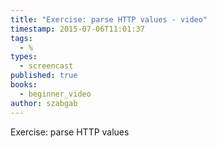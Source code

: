 ```yaml
---
title: "Exercise: parse HTTP values - video"
timestamp: 2015-07-06T11:01:37
tags:
  - %
types:
  - screencast
published: true
books:
  - beginner_video
author: szabgab
---
```



Exercise: parse HTTP values


<slidecast file="beginner-perl/exercise-parse-http-values" youtube="Rm9D0w32e4Q" />
